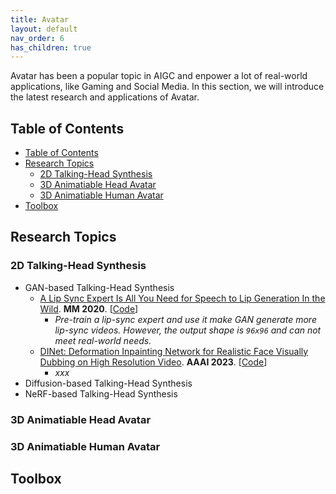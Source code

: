 ```yaml
---
title: Avatar
layout: default
nav_order: 6
has_children: true
---
```

Avatar has been a popular topic in AIGC and enpower a lot of real-world applications, like Gaming and Social Media. In this section, we will introduce the latest research and applications of Avatar.

## Table of Contents
- [Table of Contents](#table-of-contents)
- [Research Topics](#research-topics)
  - [2D Talking-Head Synthesis](#2d-talking-head-synthesis)
  - [3D Animatiable Head Avatar](#3d-animatiable-head-avatar)
  - [3D Animatiable Human Avatar](#3d-animatiable-human-avatar)
- [Toolbox](#toolbox)

## Research Topics

### 2D Talking-Head Synthesis
- GAN-based Talking-Head Synthesis
  - [A Lip Sync Expert Is All You Need for Speech to Lip Generation In the Wild](http://arxiv.org/abs/2008.10010). **MM 2020**. [[<ins>Code</ins>](https://github.com/Rudrabha/Wav2Lip)]
    - _Pre-train a lip-sync expert and use it make GAN generate more lip-sync videos. However, the output shape is `96x96` and can not meet real-world needs._
  - [DINet: Deformation Inpainting Network for Realistic Face Visually Dubbing on High Resolution Video](https://arxiv.org/abs/2303.03988). **AAAI 2023**. [[<ins>Code</ins>](https://github.com/MRzzm/DINet)]
    - _xxx_  
- Diffusion-based Talking-Head Synthesis
- NeRF-based Talking-Head Synthesis

### 3D Animatiable Head Avatar

### 3D Animatiable Human Avatar

## Toolbox



